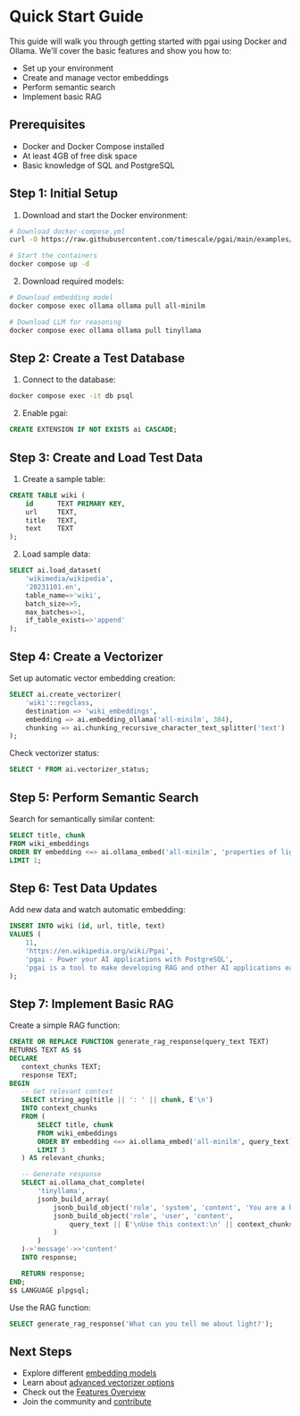 # Quick Start Guide

This guide will walk you through getting started with pgai using Docker and Ollama. We'll cover the basic features and show you how to:
- Set up your environment
- Create and manage vector embeddings
- Perform semantic search
- Implement basic RAG

## Prerequisites

- Docker and Docker Compose installed
- At least 4GB of free disk space
- Basic knowledge of SQL and PostgreSQL

## Step 1: Initial Setup

1. Download and start the Docker environment:
```bash
# Download docker-compose.yml
curl -O https://raw.githubusercontent.com/timescale/pgai/main/examples/docker_compose_pgai_ollama/docker-compose.yml

# Start the containers
docker compose up -d
```

2. Download required models:
```bash
# Download embedding model
docker compose exec ollama ollama pull all-minilm

# Download LLM for reasoning
docker compose exec ollama ollama pull tinyllama
```

## Step 2: Create a Test Database

1. Connect to the database:
```bash
docker compose exec -it db psql
```

2. Enable pgai:
```sql
CREATE EXTENSION IF NOT EXISTS ai CASCADE;
```

## Step 3: Create and Load Test Data

1. Create a sample table:
```sql
CREATE TABLE wiki (
    id      TEXT PRIMARY KEY,
    url     TEXT,
    title   TEXT,
    text    TEXT
);
```

2. Load sample data:
```sql
SELECT ai.load_dataset(
    'wikimedia/wikipedia',
    '20231101.en',
    table_name=>'wiki',
    batch_size=>5,
    max_batches=>1,
    if_table_exists=>'append'
);
```

## Step 4: Create a Vectorizer

Set up automatic vector embedding creation:
```sql
SELECT ai.create_vectorizer(
    'wiki'::regclass,
    destination => 'wiki_embeddings',
    embedding => ai.embedding_ollama('all-minilm', 384),
    chunking => ai.chunking_recursive_character_text_splitter('text')
);
```

Check vectorizer status:
```sql
SELECT * FROM ai.vectorizer_status;
```

## Step 5: Perform Semantic Search

Search for semantically similar content:
```sql
SELECT title, chunk
FROM wiki_embeddings 
ORDER BY embedding <=> ai.ollama_embed('all-minilm', 'properties of light')
LIMIT 1;
```

## Step 6: Test Data Updates

Add new data and watch automatic embedding:
```sql
INSERT INTO wiki (id, url, title, text)
VALUES (
    11,
    'https://en.wikipedia.org/wiki/Pgai',
    'pgai - Power your AI applications with PostgreSQL',
    'pgai is a tool to make developing RAG and other AI applications easier...'
);
```

## Step 7: Implement Basic RAG

Create a simple RAG function:
```sql
CREATE OR REPLACE FUNCTION generate_rag_response(query_text TEXT)
RETURNS TEXT AS $$
DECLARE
   context_chunks TEXT;
   response TEXT;
BEGIN
   -- Get relevant context
   SELECT string_agg(title || ': ' || chunk, E'\n')
   INTO context_chunks
   FROM (
       SELECT title, chunk
       FROM wiki_embeddings
       ORDER BY embedding <=> ai.ollama_embed('all-minilm', query_text)
       LIMIT 3
   ) AS relevant_chunks;

   -- Generate response
   SELECT ai.ollama_chat_complete(
       'tinyllama',
       jsonb_build_array(
           jsonb_build_object('role', 'system', 'content', 'You are a helpful assistant'),
           jsonb_build_object('role', 'user', 'content', 
               query_text || E'\nUse this context:\n' || context_chunks
           )
       )
   )->'message'->>'content'
   INTO response;

   RETURN response;
END;
$$ LANGUAGE plpgsql;
```

Use the RAG function:
```sql
SELECT generate_rag_response('What can you tell me about light?');
```

## Next Steps

- Explore different [embedding models](Model-Support)
- Learn about [advanced vectorizer options](Vectorizer-Documentation)
- Check out the [Features Overview](Features-Overview)
- Join the community and [contribute](Contributing-Guide)